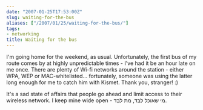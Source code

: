 ```yaml
---
date: "2007-01-25T17:53:00Z"
slug: waiting-for-the-bus
aliases: ["/2007/01/25/waiting-for-the-bus/"]
tags:
- networking
title: Waiting for the bus
---
```


I'm going home for the weekend, as usual. Unfortunately, the first bus of my
route comes by at highly unpredictable times - I've had it be an hour late on
me once. There are plenty of Wi-fi networks around the station - either WPA,
WEP or MAC-whitelisted... fortunately, someone was using the latter long enough
for me to catch him with Kismet. Thank you, stranger! :)

It's a sad state of affairs that people go ahead and limit access to their
wireless network. I keep mine wide open - מי שאוכל לבד, מת לבד.
